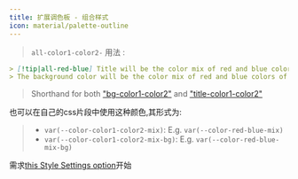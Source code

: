 ```yaml
---
title: 扩展调色板 - 组合样式
icon: material/palette-outline
---
```

> `all-color1-color2-`
用法 :
```md
> [!tip|all-red-blue] Title will be the color mix of red and blue colors of this theme
> The background color will be the color mix of red and blue colors of this theme
```
> Shorthand for both ["bg-color1-color2"](../bg-styling/page-10.md) and ["title-color1-color2"](../title-styling/page-10.md)

也可以在自己的css片段中使用这种颜色,其形式为:
> - `var(--color-color1-color2-mix)`: E.g. `var(--color-red-blue-mix)`
> - `var(--color-color1-color2-mix-bg)`: E.g. `var(--color-red-blue-mix-bg)`


需求[this Style Settings option](../../Style-Settings/Editor/Accent-Colors/index.md#enabled-extended-color-palette)开始